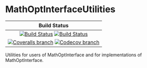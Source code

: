 # MathOptInterfaceUtilities

| **Build Status** |
|:----------------:|
| [![Build Status][build-img]][build-url] [![Build Status][winbuild-img]][winbuild-url] |
| [![Coveralls branch][coveralls-img]][coveralls-url] [![Codecov branch][codecov-img]][codecov-url] |

Utilities for users of MathOptInterface and for implementations of MathOptInterface.

[build-img]: https://travis-ci.org/JuliaOpt/MathOptInterfaceUtilities.jl.svg?branch=master
[build-url]: https://travis-ci.org/JuliaOpt/MathOptInterfaceUtilities.jl
[winbuild-img]: https://ci.appveyor.com/api/projects/status/50cqm3r9knscon6f/branch/master?svg=true
[winbuild-url]: https://ci.appveyor.com/project/JuliaOpt/mathoptinterfaceutilities-jl/branch/master
[coveralls-img]: https://coveralls.io/repos/github/JuliaOpt/MathOptInterfaceUtilities.jl/badge.svg?branch=master
[coveralls-url]: https://coveralls.io/github/JuliaOpt/MathOptInterfaceUtilities.jl?branch=master
[codecov-img]: http://codecov.io/github/JuliaOpt/MathOptInterfaceUtilities.jl/coverage.svg?branch=master
[codecov-url]: http://codecov.io/github/JuliaOpt/MathOptInterfaceUtilities.jl?branch=master
